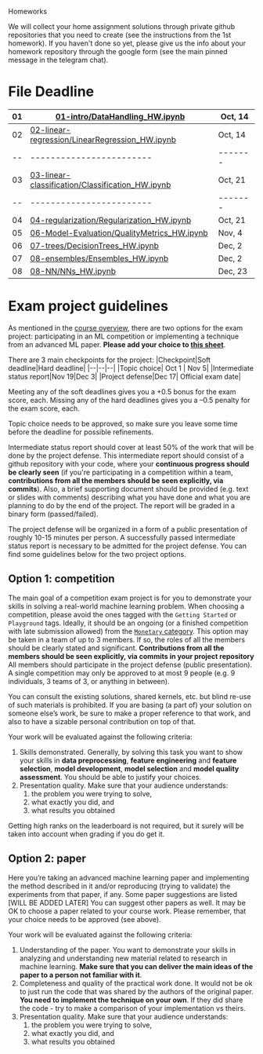 Homeworks

We will collect your home assignment solutions through private github repositories that you need to create (see the instructions from the 1st homework). If you haven't done so yet, please give us the info about your homework repository through the google form (see the main pinned message in the telegram chat).

#	File	Deadline

| 01 | [01-intro/DataHandling_HW.ipynb](01-intro/DataHandling_HW.ipynb)| Oct, 14 |
| -- | ------------------------| ------- |
| 02 | [02-linear-regression/LinearRegression_HW.ipynb](02-linear-regression/LinearRegression_HW.ipynb)| Oct, 14 |
| -- | ------------------------| ------- |
| 03 | [03-linear-classification/Classification_HW.ipynb](03-linear-classification/Classification_HW.ipynb)| Oct, 21 |
| -- | ------------------------| ------- |
| 04 | [04-regularization/Regularization_HW.ipynb](04-regularization/Regularization_HW.ipynb)| Oct, 21 |
| 05 | [06-Model-Evaluation/QualityMetrics_HW.ipynb](06-Model-Evaluation/QualityMetrics_HW.ipynb)| Nov, 4 |
| 06 | [07-trees/DecisionTrees_HW.ipynb](07-trees/DecisionTrees_HW.ipynb)| Dec, 2 |
| 07 | [08-ensembles/Ensembles_HW.ipynb](08-ensembles/Ensembles_HW.ipynb)| Dec, 2 |
| 08 | [08-NN/NNs_HW.ipynb](08-NN/NNs_HW.ipynb)| Dec, 23 |


# Exam project guidelines

As mentioned in the [course overview](https://github.com/abdalazizrashid/MLDM-2023/blob/main/01-intro/MLDM-2023-course-overview.pdf),
there are two options for the exam project: participating in an ML competition or implementing a technique from an advanced ML paper.
**Please add your choice to [this sheet]([https://docs.google.com/forms/d/e/1FAIpQLScNhxTYuDxaVw0tegRohyaT618LbfFwfopCn9lgIDdp3XXRqg/viewform](https://docs.google.com/spreadsheets/d/1Ab9C5uCQdColxadfB-cifJDVUJJhIvH-pb3QTDd0Re8/edit#gid=0))**.

There are 3 main checkpoints for the project:
|Checkpoint|Soft deadline|Hard deadline|
|--|--|--|
|Topic choice| Oct 1 | Nov 5|
|Intermediate status report|Nov 19|Dec 3|
|Project defense|Dec 17| Official exam date|

Meeting any of the soft deadlines gives you a +0.5 bonus for the exam score, each.
Missing any of the hard deadlines gives you a –0.5 penalty for the exam score, each.

Topic choice needs to be approved, so make sure you leave some time before the deadline for possible refinements.

Intermediate status report should cover at least 50% of the work that will be done by the project defense.
This intermediate report should consist of a github repository with your code, where your
**continuous progress should be clearly seen** (if you're participating in a competition within a team,
**contributions from all the members should be seen explicitly, via commits**).
Also, a brief supporting document should be provided (e.g. text or slides with comments) describing what
you have done and what you are planning to do by the end of the project.
The report will be graded in a binary form (passed/failed).

The project defense will be organized in a form of a public presentation of roughly 10-15 minutes per person.
A successfully passed intermediate status report is necessary to be admitted for the project defense.
You can find some guidelines below for the two project options.


## Option 1: competition

The main goal of a competition exam project is for you to demonstrate your skills in solving a real-world machine
learning problem. When choosing a competition, please avoid the ones tagged with the `Getting Started` or `Playground`
tags. Ideally, it should be an ongoing (or a finished competition with late submission allowed)
from the [`Monetary` category](https://www.kaggle.com/competitions?prestigeFilter=money). This option may be taken in
a team of up to 3 members. If so, the roles of all the members should be clearly stated and significant.
**Contributions from all the members should be seen explicitly, via commits in your project repository**
All members should participate in the project defense (public presentation).
A single competition may only be approved to at most 9 people (e.g. 9 individuals, 3 teams of 3, or anything in between).

You can consult the existing solutions, shared kernels, etc. but blind re-use of such materials is prohibited.
If you are basing (a part of) your solution on someone else’s work, be sure to make a proper reference to
that work, and also to have a sizable personal contribution on top of that.

Your work will be evaluated against the following criteria:

1. Skills demonstrated. Generally, by solving this task you want to show your skills
in **data preprocessing**, **feature engineering** and **feature selection**, **model development**,
**model selection** and **model quality assessment**. You should be able to justify your choices.
1. Presentation quality. Make sure that your audience understands:
    1. the problem you were trying to solve,
    1. what exactly you did, and
    1. what results you obtained

Getting high ranks on the leaderboard is not required, but it surely will be taken into account when grading if you do get it.


## Option 2: paper

Here you’re taking an advanced machine learning paper and implementing the method described in
it and/or reproducing (trying to validate) the experiments from that paper, if any.
Some paper suggestions are listed [WILL BE ADDED LATER]
You can suggest other papers as well. It may be OK to choose a paper related to your course work.
Please remember, that your choice needs to be approved (see above).

Your work will be evaluated against the following criteria:

1. Understanding of the paper. You want to demonstrate your skills in analyzing and understanding new material
related to research in machine learning. **Make sure that you can deliver the main ideas of the paper to a
person not familiar with it**.
1. Completeness and quality of the practical work done. It would not be ok to just run the code that was shared
by the authors of the original paper. **You need to implement the technique on your own**. If they did share the code - try to
make a comparison of your implementation vs theirs.
1. Presentation quality. Make sure that your audience understands:
    1. the problem you were trying to solve,
    1. what exactly you did, and 
    1. what results you obtained
